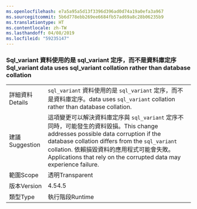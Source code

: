 ```yaml
---
ms.openlocfilehash: e7a5a95a5d13f3396d396ad0d74a19a0efa3a967
ms.sourcegitcommit: 5b6d778ebb269ee6684fb57ad69a8c28b06235b9
ms.translationtype: HT
ms.contentlocale: zh-TW
ms.lasthandoff: 04/08/2019
ms.locfileid: "59235147"
---
```

### <a name="sqlvariant-data-uses-sqlvariant-collation-rather-than-database-collation"></a><span data-ttu-id="2931e-101">Sql_variant 資料使用的是 sql_variant 定序，而不是資料庫定序</span><span class="sxs-lookup"><span data-stu-id="2931e-101">Sql_variant data uses sql_variant collation rather than database collation</span></span>

|   |   |
|---|---|
|<span data-ttu-id="2931e-102">詳細資料</span><span class="sxs-lookup"><span data-stu-id="2931e-102">Details</span></span>|<code>sql_variant</code> <span data-ttu-id="2931e-103">資料使用的是 <code>sql_variant</code> 定序，而不是資料庫定序。</span><span class="sxs-lookup"><span data-stu-id="2931e-103">data uses <code>sql_variant</code> collation rather than database collation.</span></span>|
|<span data-ttu-id="2931e-104">建議</span><span class="sxs-lookup"><span data-stu-id="2931e-104">Suggestion</span></span>|<span data-ttu-id="2931e-105">這項變更可以解決資料庫定序與 <code>sql_variant</code> 定序不同時，可能發生的資料毀損。</span><span class="sxs-lookup"><span data-stu-id="2931e-105">This change addresses possible data corruption if the database collation differs from the <code>sql_variant</code> collation.</span></span> <span data-ttu-id="2931e-106">依賴損毀資料的應用程式可能會失敗。</span><span class="sxs-lookup"><span data-stu-id="2931e-106">Applications that rely on the corrupted data may experience failure.</span></span>|
|<span data-ttu-id="2931e-107">範圍</span><span class="sxs-lookup"><span data-stu-id="2931e-107">Scope</span></span>|<span data-ttu-id="2931e-108">透明</span><span class="sxs-lookup"><span data-stu-id="2931e-108">Transparent</span></span>|
|<span data-ttu-id="2931e-109">版本</span><span class="sxs-lookup"><span data-stu-id="2931e-109">Version</span></span>|<span data-ttu-id="2931e-110">4.5</span><span class="sxs-lookup"><span data-stu-id="2931e-110">4.5</span></span>|
|<span data-ttu-id="2931e-111">類型</span><span class="sxs-lookup"><span data-stu-id="2931e-111">Type</span></span>|<span data-ttu-id="2931e-112">執行階段</span><span class="sxs-lookup"><span data-stu-id="2931e-112">Runtime</span></span>|

